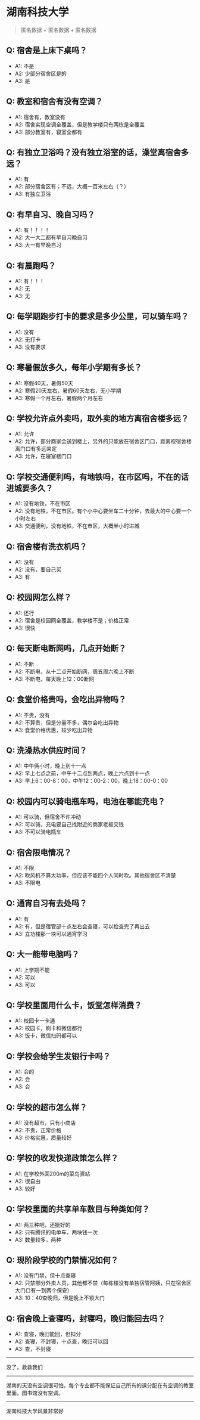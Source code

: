 # 湖南科技大学
> 匿名数据 + 匿名数据 + 匿名数据
## Q: 宿舍是上床下桌吗？
- A1: 不是
- A2: 少部分宿舍区是的
- A3: 是
## Q: 教室和宿舍有没有空调？
- A1: 宿舍有，教室没有
- A2: 宿舍实现空调全覆盖，但是教学楼只有两栋是全覆盖
- A3: 部分教室有，寝室全都有
## Q: 有独立卫浴吗？没有独立浴室的话，澡堂离宿舍多远？
- A1: 有
- A2: 部分宿舍区有；不远，大概一百米左右（？）
- A3: 有独立卫浴
## Q: 有早自习、晚自习吗？
- A1: 有！！！！
- A2: 大一大二都有早自习晚自习
- A3: 大一有早晚自习
## Q: 有晨跑吗？
- A1: 有！！！
- A2: 无
- A3: 无
## Q: 每学期跑步打卡的要求是多少公里，可以骑车吗？
- A1: 没有
- A2: 无打卡
- A3: 没有要求
## Q: 寒暑假放多久，每年小学期有多长？
- A1: 寒假40天，暑假50天
- A2: 寒假20天左右，暑假60天左右，无小学期
- A3: 寒假一个月左右，暑假两个月左右
## Q: 学校允许点外卖吗，取外卖的地方离宿舍楼多远？
- A1: 允许
- A2: 允许，部分商家会送到楼上，另外的只能放在宿舍区门口，距离视宿舍楼离门口有多远来定
- A3: 允许，在寝室楼门口
## Q: 学校交通便利吗，有地铁吗，在市区吗，不在的话进城要多久？
- A1: 没有地铁，不在市区
- A2: 没有地铁，不在市区。有个小中心要坐车二十分钟，去最大的中心要一个小时左右
- A3: 交通便利，没有地铁，不在市区，大概半小时进城
## Q: 宿舍楼有洗衣机吗？
- A1: 没有
- A2: 没有，要自己买
- A3: 有
## Q: 校园网怎么样？
- A1: 还行
- A2: 宿舍是校园网全覆盖，教学楼不是；价格正常
- A3: 很快
## Q: 每天断电断网吗，几点开始断？
- A1: 不断
- A2: 不断电，从十二点开始断网，周五周六晚上不断
- A3: 不断电，每天晚上12：00断网
## Q: 食堂价格贵吗，会吃出异物吗？
- A1: 不贵，没有
- A2: 不算贵，但是分量不多，偶尔会吃出异物
- A3: 食堂价格优惠，较少吃出异物
## Q: 洗澡热水供应时间？
- A1: 中午俩小时，晚上到十一点
- A2: 早上七点之前，中午十二点到两点，晚上六点到十一点
- A3: 早上6：00-8：00，中午12：00-2：00，晚上18：00-0：00
## Q: 校园内可以骑电瓶车吗，电池在哪能充电？
- A1: 可以骑，但宿舍不许冲动
- A2: 可以骑，充电要自己找附近的商家老板交钱
- A3: 不可以骑电瓶车
## Q: 宿舍限电情况？
- A1: 不限
- A2: 吹风机不算大功率，但应该不能四个人同时吹。其他宿舍区不清楚
- A3: 不限电
## Q: 通宵自习有去处吗？
- A1: 有
- A2: 有，但是宿管部十点左右会查寝，可以检查完了再出去
- A3: 立功楼那一块可以通宵学习
## Q: 大一能带电脑吗？
- A1: 上学期不能
- A2: 可以
- A3: 可以
## Q: 学校里面用什么卡，饭堂怎样消费？
- A1: 校园卡一卡通
- A2: 校园卡，刷卡和微信都行
- A3: 饭卡，微信扫码都可以
## Q: 学校会给学生发银行卡吗？
- A1: 会的
- A2: 会
- A3: 会
## Q: 学校的超市怎么样？
- A1: 没有超市，只有小商店
- A2: 不贵，正常价格
- A3: 价格实惠，质量较好
## Q: 学校的收发快递政策怎么样？
- A1: 在学校外面200m的菜鸟驿站
- A2: 很自由
- A3: 较好
## Q: 学校里面的共享单车数目与种类如何？
- A1: 两三种吧，还挺好的
- A2: 只有腾讯的电单车，两块钱一次
- A3: 数量较多，两种
## Q: 现阶段学校的门禁情况如何？
- A1: 没有门禁，但十点查寝
- A2: 只禁部分外卖人员，其他都不禁（每栋楼没有单独宿管阿姨，只在宿舍区大门口有一到两个保安）
- A3: 10：40查晚归，但是晚上不锁大门
## Q: 宿舍晚上查寝吗，封寝吗，晚归能回去吗？
- A1: 查寝，晚归能回，但扣分
- A2: 查寝，不封寝，十点查，晚归可以回
- A3: 查，不封寝
***
没了，救救我们
***
湖南的天没有空调很可怕，每个专业都不能保证自己所有的课分配在有空调的教室里面。图书馆没有空调。
***
湖南科技大学风景非常好